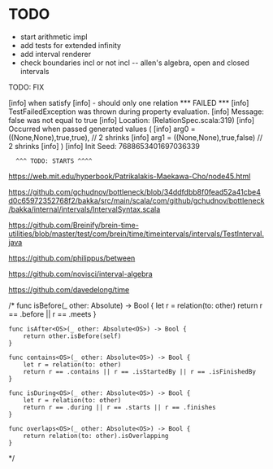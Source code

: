 # TODO

- start arithmetic impl
- add tests for extended infinity
- add interval renderer
- check boundaries incl or not incl -- allen's algebra, open and closed intervals

TODO: FIX

[info]   when satisfy
[info]   - should only one relation *** FAILED ***
[info]     TestFailedException was thrown during property evaluation.
[info]       Message: false was not equal to true
[info]       Location: (RelationSpec.scala:319)
[info]       Occurred when passed generated values (
[info]         arg0 = ((None,None),true,true), // 2 shrinks
[info]         arg1 = ((None,None),true,false) // 2 shrinks
[info]       )
[info]     Init Seed: 7688653401697036339

      ^^^ TODO: STARTS ^^^^


https://web.mit.edu/hyperbook/Patrikalakis-Maekawa-Cho/node45.html

https://github.com/gchudnov/bottleneck/blob/34ddfdbb8f0fead52a41cbe4d0c65972352768f2/bakka/src/main/scala/com/github/gchudnov/bottleneck/bakka/internal/intervals/IntervalSyntax.scala

https://github.com/Breinify/brein-time-utilities/blob/master/test/com/brein/time/timeintervals/intervals/TestInterval.java

https://github.com/philippus/between

https://github.com/novisci/interval-algebra


https://github.com/davedelong/time

/*
    func isBefore<OS>(_ other: Absolute<OS>) -> Bool {
        let r = relation(to: other)
        return r == .before || r == .meets
    }

    func isAfter<OS>(_ other: Absolute<OS>) -> Bool {
        return other.isBefore(self)
    }

    func contains<OS>(_ other: Absolute<OS>) -> Bool {
        let r = relation(to: other)
        return r == .contains || r == .isStartedBy || r == .isFinishedBy
    }

    func isDuring<OS>(_ other: Absolute<OS>) -> Bool {
        let r = relation(to: other)
        return r == .during || r == .starts || r == .finishes
    }

    func overlaps<OS>(_ other: Absolute<OS>) -> Bool {
        return relation(to: other).isOverlapping
    }
*/